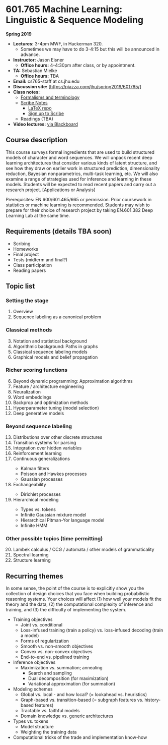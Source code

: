 # 601.765 Machine Learning: Linguistic & Sequence Modeling

**Spring 2019**

* **Lectures:** 3-4pm MWF, in Hackerman 320.
  * Sometimes we may have to do 3-4:15 but this will be announced in advance.
* **Instructor:** Jason Eisner
  * **Office hours:** 4-4:30pm after class, or by appointment.
* **TA:** Sebastian Mielke
  * **Office hours:** TBA
* **Email:** cs765-staff at cs.jhu.edu
* **Discussion site:** [https://piazza.com/jhu/spring2019/601765/]
* **Class notes:**
  * [Formalisms and terminology](https://github.com/seq2class/scribe-notes/raw/master/formalisms.pdf)
  * [Scribe Notes](https://seq2class.github.io/scribe-notes/)
    * [LaTeX repo](https://github.com/seq2class/scribe-notes)
    * [Sign up to Scribe](https://github.com/seq2class/scribe-notes/wiki/Scribe-notes-sign-up)
  * Readings (TBA)
* **Video lectures:** [via Blackboard](https://blackboard.jhu.edu/webapps/ppto-PanoptoCourseTool-bb_bb60/Content.jsp?course_id=_155622_1&mode=cpview)

## Course description

This course surveys formal ingredients that are used to build structured models of character and word sequences. We will unpack recent deep learning architectures that consider various kinds of latent structure, and see how they draw on earlier work in structured prediction, dimensionality reduction, Bayesian nonparametrics, multi-task learning, etc. We will also examine a range of strategies used for inference and learning in these models. Students will be expected to read recent papers and carry out a research project. [Applications or Analysis]

Prerequisites: EN.600/601.465/665 or permission. Prior coursework in statistics or machine learning is recommended. Students may wish to prepare for their choice of research project by taking EN.601.382 Deep Learning Lab at the same time.

## Requirements (details TBA soon)

* Scribing
* Homeworks
* Final project
* Tests (midterm and final?)
* Class participation
* Reading papers

## Topic list

### Setting the stage

<ol start="1">
<li>Overview</li>
<li>Sequence labeling as a canonical problem</li>
</ol>

### Classical methods

<ol start="3">
<li> Notation and statistical background</li>
<li>Algorithmic background: Paths in graphs</li>
<li>Classical sequence labeling models</li>
<li>Graphical models and belief propagation</li>
</ol>

### Richer scoring functions

<ol start="6">
<li>Beyond dynamic programming: Approximation algorithms</li>
<li>Feature / architecture engineering</li>
<li>Neuralization</li>
<li>Word embeddings</li>
<li>Backprop and optimization methods</li>
<li>Hyperparameter tuning (model selection)</li>
<li>Deep generative models</li>
</ol>

### Beyond sequence labeling

<ol start="13">
<li>Distributions over other discrete structures</li>
<li>Transition systems for parsing</li>
<li>Integration over hidden variables</li>
<li>Reinforcement learning</li>
<li>Continuous generalizations</li>
<ul>
<li>Kalman filters</li>
<li>Poisson and Hawkes processes</li>
<li>Gaussian processes</li>
</ul>
<li>Exchangeability</li>
<ul>
<li>Dirichlet processes</li>
</ul>
<li>Hierarchical modeling</li>
<ul>
<li>Types vs. tokens</li>
<li>Infinite Gaussian mixture model</li>
<li>Hierarchical Pitman-Yor language model</li>
<li>Infinite HMM</li>
</ul>
</ol>

### Other possible topics (time permitting)

<ol start="20">
<li>Lambek calculus / CCG / automata / other models of grammaticality</li>
<li>Spectral learning</li>
<li>Structure learning</li>
</ol>

## Recurring themes

In some sense, the point of the course is to explicitly show you the
collection of design choices that you face when building probabilistic
reasoning systems.  Your choices will affect (1) how well your models
fit the theory and the data, (2) the computational complexity of inference
and training, and (3) the difficulty of implementing the system.

* Training objectives
  * Joint vs. conditional
  * Loss-infused training (train a policy) vs. loss-infused decoding (train a model)
  * Forms of regularization
  * Smooth vs. non-smooth objectives
  * Convex vs. non-convex objectives
  * End-to-end vs. pipelined training
* Inference objectives
  * Maximization vs. summation; annealing
	* Search and sampling
	* Dual decomposition (for maximization)
    * Variational approximation (for summation)
* Modeling schemes
  * Global vs. local - and how local?  (= lookahead vs. heuristics)
  * Graph-based vs. transition-based (= subgraph features vs. history-based features)
  * Tractable vs. faithful models
  * Domain knowledge vs. generic architectures
* Types vs. tokens
  * Model structure
  * Weighting the training data
* Computational tricks of the trade and implementation know-how
